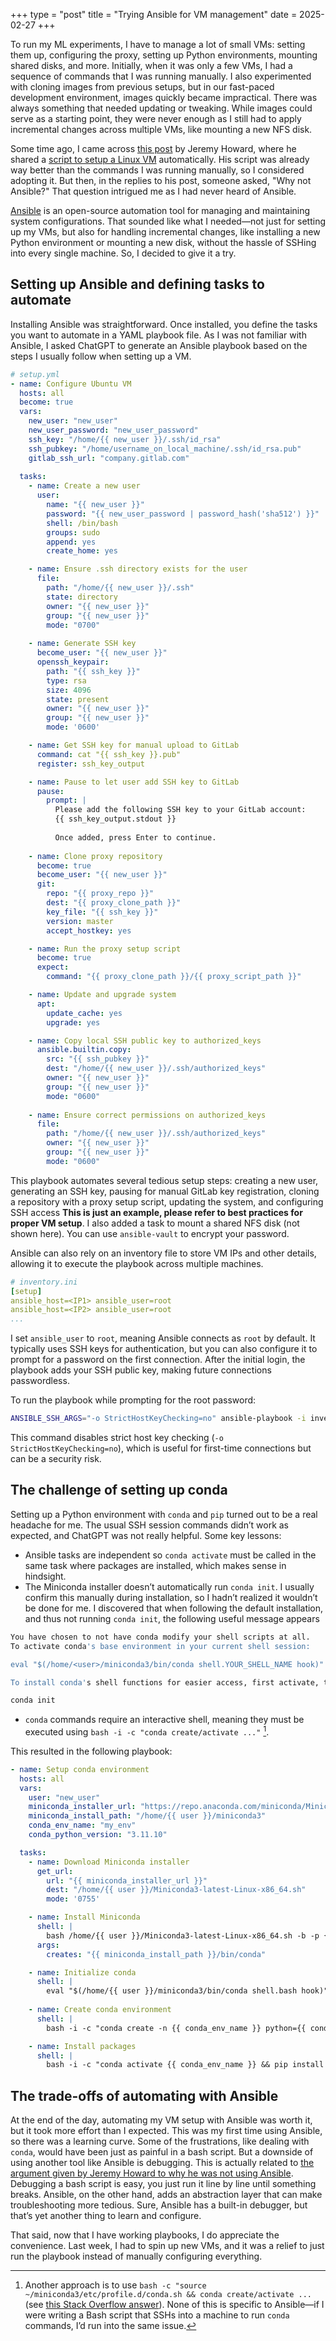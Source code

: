 +++
type = "post"
title = "Trying Ansible for VM management"
date = 2025-02-27
+++

To run my ML experiments, I have to manage a lot of small VMs: setting them up, configuring the proxy, setting up Python environments, mounting shared disks, and more. Initially, when it was only a few VMs, I had a sequence of commands that I was running manually. I also experimented with cloning images from previous setups, but in our fast-paced development environment, images quickly became impractical. There was always something that needed updating or tweaking. While images could serve as a starting point, they were never enough as I still had to apply incremental changes across multiple VMs, like mounting a new NFS disk.

Some time ago, I came across [this post](https://bsky.app/profile/howard.fm/post/3lbtqd35ldc26) by Jeremy Howard, where he shared a [script to setup a Linux VM](https://github.com/AnswerDotAI/fastsetup/blob/master/ubuntu-initial.sh) automatically. His script was already way better than the commands I was running manually, so I considered adopting it. But then, in the replies to his post, someone asked, "Why not Ansible?" That question intrigued me as I had never heard of Ansible.

[Ansible](https://docs.ansible.com/) is an open-source automation tool for managing and maintaining system configurations. That sounded like what I needed—not just for setting up my VMs, but also for handling incremental changes, like installing a new Python environment or mounting a new disk, without the hassle of SSHing into every single machine. So, I decided to give it a try.

## Setting up Ansible and defining tasks to automate
Installing Ansible was straightforward. Once installed, you define the tasks you want to automate in a YAML playbook file. As I was not familiar with Ansible, I asked ChatGPT to generate an Ansible playbook based on the steps I usually follow when setting up a VM.

```yaml
# setup.yml
- name: Configure Ubuntu VM
  hosts: all
  become: true
  vars:
    new_user: "new_user"
    new_user_password: "new_user_password"
    ssh_key: "/home/{{ new_user }}/.ssh/id_rsa"
    ssh_pubkey: "/home/username_on_local_machine/.ssh/id_rsa.pub"
    gitlab_ssh_url: "company.gitlab.com"
  
  tasks:
    - name: Create a new user
      user:
        name: "{{ new_user }}"
        password: "{{ new_user_password | password_hash('sha512') }}"
        shell: /bin/bash
        groups: sudo
        append: yes
        create_home: yes

    - name: Ensure .ssh directory exists for the user
      file:
        path: "/home/{{ new_user }}/.ssh"
        state: directory
        owner: "{{ new_user }}"
        group: "{{ new_user }}"
        mode: "0700"
  
    - name: Generate SSH key
      become_user: "{{ new_user }}"
      openssh_keypair:
        path: "{{ ssh_key }}"
        type: rsa
        size: 4096
        state: present
        owner: "{{ new_user }}"
        group: "{{ new_user }}"
        mode: '0600'

    - name: Get SSH key for manual upload to GitLab
      command: cat "{{ ssh_key }}.pub"
      register: ssh_key_output

    - name: Pause to let user add SSH key to GitLab
      pause:
        prompt: |
          Please add the following SSH key to your GitLab account:
          {{ ssh_key_output.stdout }}
          
          Once added, press Enter to continue.
  
    - name: Clone proxy repository
      become: true
      become_user: "{{ new_user }}"
      git:
        repo: "{{ proxy_repo }}"
        dest: "{{ proxy_clone_path }}"
        key_file: "{{ ssh_key }}"
        version: master
        accept_hostkey: yes

    - name: Run the proxy setup script
      become: true
      expect:
        command: "{{ proxy_clone_path }}/{{ proxy_script_path }}"

    - name: Update and upgrade system
      apt:
        update_cache: yes
        upgrade: yes

    - name: Copy local SSH public key to authorized_keys
      ansible.builtin.copy:
        src: "{{ ssh_pubkey }}"
        dest: "/home/{{ new_user }}/.ssh/authorized_keys"
        owner: "{{ new_user }}"
        group: "{{ new_user }}"
        mode: "0600"
    
    - name: Ensure correct permissions on authorized_keys
      file:
        path: "/home/{{ new_user }}/.ssh/authorized_keys"
        owner: "{{ new_user }}"
        group: "{{ new_user }}"
        mode: "0600"
```

This playbook automates several tedious setup steps: creating a new user, generating an SSH key, pausing for manual GitLab key registration, cloning a repository with a proxy setup script, updating the system, and configuring SSH access **This is just an example, please refer to best practices for proper VM setup**. I also added a task to mount a shared NFS disk (not shown here). You can use `ansible-vault` to encrypt your password.

Ansible can also rely on an inventory file to store VM IPs and other details, allowing it to execute the playbook across multiple machines.

```yaml
# inventory.ini
[setup]
ansible_host=<IP1> ansible_user=root
ansible_host=<IP2> ansible_user=root
...
```
I set `ansible_user` to `root`, meaning Ansible connects as `root` by default. It typically uses SSH keys for authentication, but you can also configure it to prompt for a password on the first connection. After the initial login, the playbook adds your SSH public key, making future connections passwordless.

To run the playbook while prompting for the root password:
```bash
ANSIBLE_SSH_ARGS="-o StrictHostKeyChecking=no" ansible-playbook -i inventory.ini setup.yml --ask-pass
```
This command disables strict host key checking (`-o StrictHostKeyChecking=no`), which is useful for first-time connections but can be a security risk.

## The challenge of setting up conda
Setting up a Python environment with `conda` and `pip` turned out to be a real headache for me. The usual SSH session commands didn’t work as expected, and ChatGPT was not really helpful.
Some key lessons:
* Ansible tasks are independent so `conda activate` must be called in the same task where packages are installed, which makes sense in hindsight.
* The Miniconda installer doesn’t automatically run `conda init`. I usually confirm this manually during installation, so I hadn’t realized it wouldn’t be done for me. I discovered that when following the default installation, and thus not running `conda init`, the following useful message appears
```bash
You have chosen to not have conda modify your shell scripts at all.
To activate conda's base environment in your current shell session:

eval "$(/home/<user>/miniconda3/bin/conda shell.YOUR_SHELL_NAME hook)"

To install conda's shell functions for easier access, first activate, then:

conda init
```
* `conda` commands require an interactive shell, meaning they must be executed using `bash -i -c "conda create/activate ..."` [^1].

This resulted in the following playbook:
```yaml
- name: Setup conda environment
  hosts: all
  vars:
    user: "new_user"
    miniconda_installer_url: "https://repo.anaconda.com/miniconda/Miniconda3-latest-Linux-x86_64.sh"
    miniconda_install_path: "/home/{{ user }}/miniconda3"
    conda_env_name: "my_env"
    conda_python_version: "3.11.10"

  tasks:
    - name: Download Miniconda installer
      get_url:
        url: "{{ miniconda_installer_url }}"
        dest: "/home/{{ user }}/Miniconda3-latest-Linux-x86_64.sh"
        mode: '0755'

    - name: Install Miniconda
      shell: |
        bash /home/{{ user }}/Miniconda3-latest-Linux-x86_64.sh -b -p {{ miniconda_install_path }}
      args:
        creates: "{{ miniconda_install_path }}/bin/conda"

    - name: Initialize conda
      shell: |
        eval "$(/home/{{ user }}/miniconda3/bin/conda shell.bash hook)" && conda init
    
    - name: Create conda environment
      shell: |
        bash -i -c "conda create -n {{ conda_env_name }} python={{ conda_python_version }} -y"

    - name: Install packages
      shell: |
        bash -i -c "conda activate {{ conda_env_name }} && pip install numpy"
```

## The trade-offs of automating with Ansible
At the end of the day, automating my VM setup with Ansible was worth it, but it took more effort than I expected. This was my first time using Ansible, so there was a learning curve. Some of the frustrations, like dealing with `conda`, would have been just as painful in a bash script. But a downside of using another tool like Ansible is debugging. This is actually related to [the argument given by Jeremy Howard to why he was not using Ansible](https://bsky.app/profile/howard.fm/post/3lbxbvofy2c2c). Debugging a bash script is easy, you just run it line by line until something breaks. Ansible, on the other hand, adds an abstraction layer that can make troubleshooting more tedious. Sure, Ansible has a built-in debugger, but that’s yet another thing to learn and configure. 

That said, now that I have working playbooks, I do appreciate the convenience. Last week, I had to spin up new VMs, and it was a relief to just run the playbook instead of manually configuring everything.

[^1]: Another approach is to use `bash -c "source ~/miniconda3/etc/profile.d/conda.sh && conda create/activate ...` (see [this Stack Overflow answer](https://stackoverflow.com/a/55507956)). None of this is specific to Ansible—if I were writing a Bash script that SSHs into a machine to run `conda` commands, I’d run into the same issue.